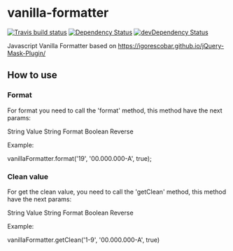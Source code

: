 # vanilla-formatter

[![Travis build status](http://img.shields.io/travis/williamstorres/vanilla-formatter.svg?style=flat)](https://travis-ci.org/williamstorres/vanilla-formatter)
[![Dependency Status](https://david-dm.org/williamstorres/vanilla-formatter.svg)](https://david-dm.org/williamstorres/vanilla-formatter)
[![devDependency Status](https://david-dm.org/williamstorres/vanilla-formatter/dev-status.svg)](https://david-dm.org/williamstorres/vanilla-formatter#info=devDependencies)

Javascript Vanilla Formatter based on https://igorescobar.github.io/jQuery-Mask-Plugin/

## How to use

### Format

For format you need to call the 'format' method, this method have the next params:

String Value
String Format
Boolean Reverse

Example:

vanillaFormatter.format('19', '00.000.000-A', true);

### Clean value

For get the clean value, you need to call the 'getClean' method, this method have the next params:

String Value
String Format
Boolean Reverse

Example:

vanillaFormatter.getClean('1-9', '00.000.000-A', true)
